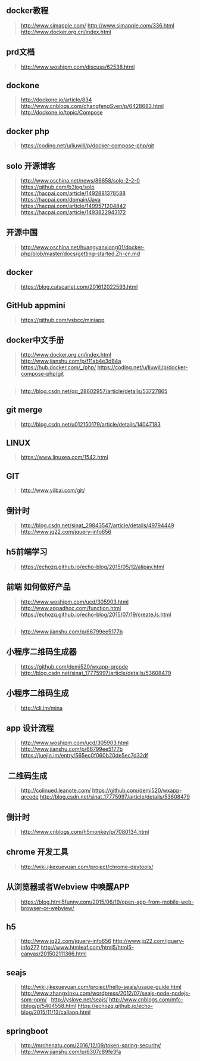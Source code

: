 ## docker教程
> http://www.simapple.com/
> http://www.simapple.com/336.html
> http://www.docker.org.cn/index.html
## prd文档
> http://www.woshipm.com/discuss/62538.html
## dockone
> http://dockone.io/article/834
> http://www.cnblogs.com/changfengSven/p/6428683.html
> http://dockone.io/topic/Compose
## docker php
> https://coding.net/u/liuwill/p/docker-compose-php/git
## solo 开源博客
> http://www.oschina.net/news/86658/solo-2-2-0
> https://github.com/b3log/solo
> https://hacpai.com/article/1492881378588
> https://hacpai.com/domain/Java
> https://hacpai.com/article/1499571204842
> https://hacpai.com/article/1493822943172
## 开源中国
> http://www.oschina.net/huangyanxiong01/docker-php/blob/master/docs/getting-started.Zh-cn.md
## docker
> https://blog.catscarlet.com/201612022593.html
## GitHub appmini
> https://github.com/ysbcc/miniapp
## docker中文手册
> http://www.docker.org.cn/index.html
> http://www.jianshu.com/p/f11ab4e3d84a
> https://hub.docker.com/_/php/
> https://coding.net/u/liuwill/p/docker-compose-php/git
## 
> http://blog.csdn.net/qq_28602957/article/details/53727865
## git merge
> http://blog.csdn.net/u012150179/article/details/14047183
## LINUX
> https://www.linuxea.com/1542.html
## GIT
> http://www.yiibai.com/git/
## 倒计时
> http://blog.csdn.net/sinat_29843547/article/details/49794449
> http://www.jq22.com/jquery-info656
## h5前端学习
> https://echozq.github.io/echo-blog/2015/05/12/alipay.html
## 前端 如何做好产品
> http://www.woshipm.com/ucd/305903.html
> http://www.appadhoc.com/function.html
> https://echozq.github.io/echo-blog/2015/07/19/createJs.html
## 
> http://www.jianshu.com/p/66799ee5177b
## 小程序二维码生成器
> https://github.com/demi520/wxapp-qrcode
> http://blog.csdn.net/sinat_17775997/article/details/53608479
## 小程序二维码生成
> http://cli.im/mina
## app 设计流程
> http://www.woshipm.com/ucd/305903.html
> http://www.jianshu.com/p/66799ee5177b
> https://juejin.im/entry/565ec0f060b20de5ec7d32df
##  二维码生成
> http://colinued.leanote.com/
> https://github.com/demi520/wxapp-qrcode
> http://blog.csdn.net/sinat_17775997/article/details/53608479
## 倒计时
> http://www.cnblogs.com/h5monkey/p/7080134.html
## chrome 开发工具
> http://wiki.jikexueyuan.com/project/chrome-devtools/
## 从浏览器或者Webview 中唤醒APP
> https://blog.html5funny.com/2015/06/19/open-app-from-mobile-web-browser-or-webview/
## h5
> http://www.jq22.com/jquery-info656
> http://www.jq22.com/jquery-info277
> http://www.htmleaf.com/html5/html5-canvas/201502111366.html
## seajs
> http://wiki.jikexueyuan.com/project/hello-seajs/usage-guide.html
> http://www.zhangxinxu.com/wordpress/2012/07/seajs-node-nodejs-spm-npm/  
> http://yslove.net/seajs/
> http://www.cnblogs.com/mfc-itblog/p/5404558.html
> https://echozq.github.io/echo-blog/2015/11/13/callapp.html
## springboot
> http://mrchenatu.com/2016/12/09/token-spring-security/
> http://www.jianshu.com/p/6307c89fe3fa

